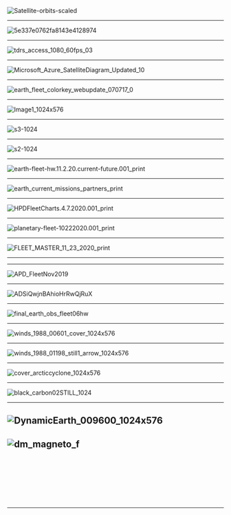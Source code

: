 ![Satellite-orbits-scaled](https://ourplnt.com/wp-content/uploads/2020/11/Satellite-orbits-scaled.jpg)

-----------
![5e337e0762fa8143e4128974](https://i.insider.com/5e337e0762fa8143e4128974?width=1920)

-----------
![tdrs_access_1080_60fps_03](https://svs.gsfc.nasa.gov/vis/a000000/a004200/a004201/tdrs_access_1080_60fps_03.14100_print.jpg)

----------------

![Microsoft_Azure_SatelliteDiagram_Updated_10](https://1gew6o3qn6vx9kp3s42ge0y1-wpengine.netdna-ssl.com/wp-content/uploads/prod/prod/prod/prod/prod/prod/prod/2020/10/NEW-Microsoft_Azure_SatelliteDiagram_Updated_10.15.20.jpg)

---------------

![earth_fleet_colorkey_webupdate_070717_0](https://www.nasa.gov/sites/default/files/thumbnails/image/earth_fleet_colorkey_webupdate_070717_0.jpeg)

---------------

![Image1_1024x576](https://nasaviz.gsfc.nasa.gov/vis/a010000/a011100/a011191/Image1_1024x576.jpg)

---------------

![s3-1024](https://nasaviz.gsfc.nasa.gov/vis/a010000/a011900/a011923/s3-1024.jpg)

---------------

![s2-1024](https://nasaviz.gsfc.nasa.gov/vis/a010000/a011300/a011319/s2-1024.jpg)

---------------

![earth-fleet-hw.11.2.20.current-future.001_print](https://nasaviz.gsfc.nasa.gov/vis/a030000/a030000/a030065/earth-fleet-hw.11.2.20.current-future.001_print.jpg)

---------------

![earth_current_missions_partners_print](https://nasaviz.gsfc.nasa.gov/vis/a030000/a030000/a030065/earth_current_missions_partners_print.jpg)

---------------

![HPDFleetCharts.4.7.2020.001_print](https://nasaviz.gsfc.nasa.gov/vis/a030000/a030800/a030822/HPDFleetCharts.4.7.2020.001_print.jpg)

---------------

![planetary-fleet-10222020.001_print](https://nasaviz.gsfc.nasa.gov/vis/a030000/a030800/a030835/planetary-fleet-10222020.001_print.jpg)

---------------

![FLEET_MASTER_11_23_2020_print](https://nasaviz.gsfc.nasa.gov/vis/a030000/a030900/a030998/1-SMD-FLEET_MASTER_11_23_2020_print.jpg)

---------------
---------------

![APD_FleetNov2019](https://nasaviz.gsfc.nasa.gov/vis/a030000/a030800/a030834/astro-APD_FleetNov2019-hw.001_print.jpg)

---------------

![ADSiQwjnBAhioHrRwQjRuX](https://cdn.mos.cms.futurecdn.net/ADSiQwjnBAhioHrRwQjRuX.jpg)

---------------

![final_earth_obs_fleet06hw](https://www.nasa.gov/sites/default/files/thumbnails/image/final_earth_obs_fleet06hw.2100_1920x1080.jpg)

---------------

![winds_1988_00601_cover_1024x576](https://nasaviz.gsfc.nasa.gov/vis/a010000/a010800/a010856/winds_1988_00601_cover_1024x576.jpg)

---------------

![winds_1988_01198_still1_arrow_1024x576](https://nasaviz.gsfc.nasa.gov/vis/a010000/a010800/a010856/winds_1988_01198_still1_arrow_1024x576.jpg)

---------------

![cover_arcticcyclone_1024x576](https://nasaviz.gsfc.nasa.gov/vis/a010000/a011000/a011082/cover_arcticcyclone_1024x576.jpg)

---------------

![black_carbon02STILL_1024](https://nasaviz.gsfc.nasa.gov/vis/a010000/a010700/a010714/black_carbon02STILL_1024.jpg)

---------------

![DynamicEarth_009600_1024x576](https://nasaviz.gsfc.nasa.gov/vis/a010000/a010900/a010984/DynamicEarth_009600_1024x576.jpg)
---------------

![dm_magneto_f](https://nasaviz.gsfc.nasa.gov/vis/a010000/a010900/a010984/dm_magneto_f.01101_1024x576.jpg)
---------------

![]()
---------------

![]()
---------------

![]()
---------------

![]()
---------------
---------------
